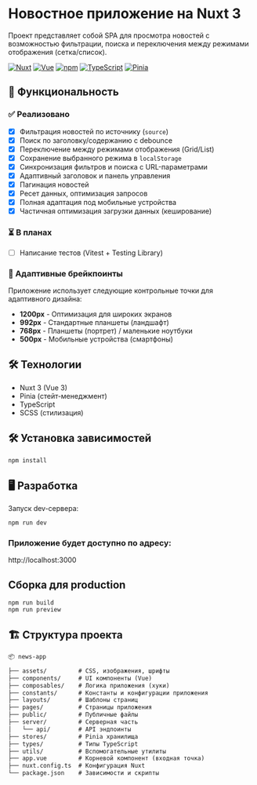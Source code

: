 # Новостное приложение на Nuxt 3

Проект представляет собой SPA для просмотра новостей с возможностью фильтрации, поиска и переключения между режимами отображения (сетка/список).

[![Nuxt](https://img.shields.io/badge/Nuxt-4.0.1-00DC82?logo=nuxtdotjs&logoColor=white)](https://nuxt.com/)
[![Vue](https://img.shields.io/badge/Vue-3.5.18-4FC08D?logo=vuedotjs&logoColor=white)](https://vuejs.org/)
[![npm](https://img.shields.io/badge/npm-11.5.2-CB3837?logo=npm&logoColor=white)](https://www.npmjs.com/)
[![TypeScript](https://img.shields.io/badge/TypeScript-5.0-3178C6?logo=typescript&logoColor=white)](https://www.typescriptlang.org/)
[![Pinia](https://img.shields.io/badge/Pinia-2.1-FFD02F?logo=vue.js&logoColor=333)](https://pinia.vuejs.org/)

## 🚀 Функциональность

### ✅ Реализовано
- [x] Фильтрация новостей по источнику (`source`)
- [x] Поиск по заголовку/содержанию с debounce
- [x] Переключение между режимами отображения (Grid/List)
- [x] Сохранение выбранного режима в `localStorage`
- [x] Синхронизация фильтров и поиска с URL-параметрами
- [x] Адаптивный заголовок и панель управления
- [x] Пагинация новостей
- [x] Ресет данных, оптимизация запросов
- [x] Полная адаптация под мобильные устройства
- [x] Частичная оптимизация загрузки данных (кеширование)

### ⏳ В планах
- [ ] Написание тестов (Vitest + Testing Library)

### 📱 Адаптивные брейкпоинты
Приложение использует следующие контрольные точки для адаптивного дизайна:
- **1200px** - Оптимизация для широких экранов
- **992px** - Стандартные планшеты (ландшафт)
- **768px** - Планшеты (портрет) / маленькие ноутбуки
- **500px** - Мобильные устройства (смартфоны)

## 🛠 Технологии
- Nuxt 3 (Vue 3)
- Pinia (стейт-менеджмент)
- TypeScript
- SCSS (стилизация)

## 🛠 Установка зависимостей

```bash
npm install
```

## 🖥 Разработка
Запуск dev-сервера:
```bash
npm run dev
```

### Приложение будет доступно по адресу:
http://localhost:3000

## Сборка для production
```
npm run build
npm run preview
```

## 🏗 Структура проекта

```markdown
📦 news-app

├── assets/         # CSS, изображения, шрифты
├── components/     # UI компоненты (Vue)
├── composables/    # Логика приложения (хуки)
├── constants/      # Константы и конфигурации приложения
├── layouts/        # Шаблоны страниц
├── pages/          # Страницы приложения
├── public/         # Публичные файлы
├── server/         # Серверная часть
│   └── api/        # API эндпоинты
├── stores/         # Pinia хранилища
├── types/          # Типы TypeScript
├── utils/          # Вспомогательные утилиты
├── app.vue         # Корневой компонент (входная точка)
├── nuxt.config.ts  # Конфигурация Nuxt
└── package.json    # Зависимости и скрипты
```
